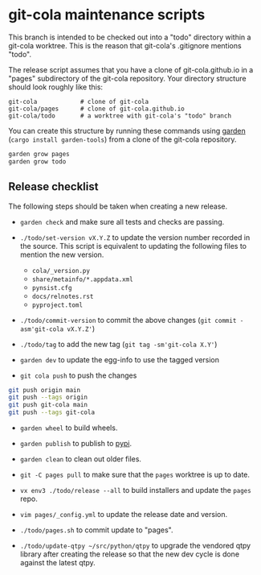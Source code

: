 # git-cola maintenance scripts

This branch is intended to be checked out into a "todo" directory within a
git-cola worktree. This is the reason that git-cola's .gitignore mentions "todo".

The release script assumes that you have a clone of git-cola.github.io in a "pages"
subdirectory of the git-cola repository. Your directory structure should look roughly
like this:

	git-cola            # clone of git-cola
	git-cola/pages      # clone of git-cola.github.io
	git-cola/todo       # a worktree with git-cola's "todo" branch

You can create this structure by running these commands using
[garden](https://gitlab.com/garden-rs/garden) (`cargo install garden-tools`)
from a clone of the git-cola repository.

```bash
garden grow pages
garden grow todo
```


## Release checklist

The following steps should be taken when creating a new release.

* `garden check` and make sure all tests and checks are passing.

* `./todo/set-version vX.Y.Z` to update the version number recorded in the source.
This script is equivalent to updating the following files to mention the new version.

  * `cola/_version.py`
  * `share/metainfo/*.appdata.xml`
  * `pynsist.cfg`
  * `docs/relnotes.rst`
  * `pyproject.toml`


* `./todo/commit-version` to commit the above changes (`git commit -asm'git-cola vX.Y.Z'`)

* `./todo/tag` to add the new tag (`git tag -sm'git-cola X.Y'`)

* `garden dev` to update the egg-info to use the tagged version

* `git cola push` to push the changes

```bash
git push origin main
git push --tags origin
git push git-cola main
git push --tags git-cola
```

* `garden wheel` to build wheels.

* `garden publish` to publish to [pypi](https://pypi.org/project/git-cola/).

* `garden clean` to clean out older files.

* `git -C pages pull` to make sure that the `pages` worktree is up to date.

* `vx env3 ./todo/release --all` to build installers and update the `pages` repo.

* `vim pages/_config.yml` to update the release date and version.

* `./todo/pages.sh` to commit update to "pages".

* `./todo/update-qtpy ~/src/python/qtpy` to upgrade the vendored qtpy library after
creating the release so that the new dev cycle is done against the latest qtpy.
